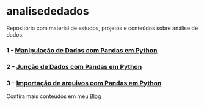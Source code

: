 # analisededados
Repositório com material de estudos, projetos e conteúdos sobre análise de dados.

### 1 - [Manipulação de Dados com Pandas em Python](http://blog.vitordiego.com.br/index.php/2021/01/27/manipulacao-de-dados-com-pandas/)

### 2 - [Junção de Dados com Pandas em Python](http://blog.vitordiego.com.br/index.php/2021/02/05/juncao-de-dados-com-pandas/)

### 3 - [Importação de arquivos com Pandas em Python](http://blog.vitordiego.com.br/index.php/2021/02/11/importacao-de-arquivos-com-pandas-em-python/)


Confira mais conteúdos em meu [Blog](http://blog.vitordiego.com.br/)
